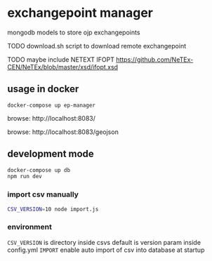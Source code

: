 
# exchangepoint manager

mongodb models to store ojp exchangepoints

TODO download.sh script to download remote exchangepoint

TODO maybe include NETEXT IFOPT
https://github.com/NeTEx-CEN/NeTEx/blob/master/xsd/ifopt.xsd


## usage in docker

```
docker-compose up ep-manager
```

browse: http://localhost:8083/

browse: http://localhost:8083/geojson

## development mode

```bash
docker-compose up db
npm run dev
```


### import csv manually


```bash
CSV_VERSION=10 node import.js
```

### environment

```CSV_VERSION``` is directory inside csvs default is version param inside config.yml
```IMPORT``` 	enable auto import of csv into database at startup

